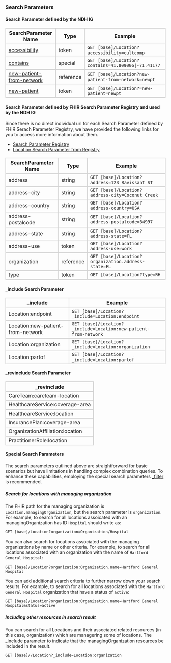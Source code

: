 ### Search Parameters
#### Search Parameter defined by the NDH IG
<style>
    th{border: solid 2px lightgrey;}
    td{border: solid 2px lightgrey;}
</style>

| **SearchParameter Name** | **Type** | **Example** |
|---------------------------|----------|-------------|
| [accessibility](SearchParameter-location-accessibility.html) | token | `GET [base]/Location?accessibility=cultcomp`|
| [contains](SearchParameter-location-contains.html) | special |`GET [base]/Location?contains=41.809006\|-71.41177`|
| [new-patient-from-network](SearchParameter-location-new-patient-from-network.html) | reference |`GET [base]/Location?new-patient-from-network=newpt` |
| [new-patient](SearchParameter-location-new-patient.html) | token |`GET [base]/Location?=new-patient=newpt` |
	
#### Search Parameter defined by FHIR Search Parameter Registry and used by the NDH IG 
Since there is no direct individual url for each Search Parameter defined by FHIR Serach Parameter Registry, we have provided the following links for you to access more information about them.

- [Search Parameter Registry](https://hl7.org/fhir/R4/searchparameter-registry.html)  
- [Location Search Parameter from Registry](https://hl7.org/fhir/R4/location.html#search)

<style>
    
    th{border: solid 2px lightgrey;}
    td{border: solid 2px lightgrey;}
</style>


| **SearchParameter Name** | **Type** | **Example** |
|--------------------------|----------|-------------|
| address | string |`GET [base]/Location?address=123 Ravissant ST` |
| address-city | string |`GET [base]/Location?address-city=Coconut Creek` |
| address-country | string |`GET [base]/Location?address-country=USA` |
| address-postalcode | string |`GET [base]/Location?address-postalcode=34997` |
| address-state | string |`GET [base]/Location?address-state=FL` |
| address-use | token |`GET [base]/Location?address-use=work` |
| organization | reference |`GET [base]/Location?organization.address-state=FL` |
| type |token |`GET [base]/Location?type=RH` |


#### _include Search Parameter
<style>  
    th{border: solid 2px lightgrey;}
    td{border: solid 2px lightgrey;}
</style>

| **_include** | **Example** |
|--------------|-------------|
| Location:endpoint |`GET [base]/Location?_include=Location:endpoint` |
| Location:new-patient-from-network |`GET [base]/Location?_include=Location:new-patient-from-network` |
| Location:organization |`GET [base]/Location?_include=Location:organization` |
| Location:partof |`GET [base]/Location?_include=Location:partof` |


#### _revinclude Search Parameter
<style>  
    th{border: solid 2px lightgrey;}
    td{border: solid 2px lightgrey;}
</style>

| **_revinclude** |
|-----------------|
| CareTeam:careteam-location |
| HealthcareService:coverage-area |
| HealthcareService:location |
| InsurancePlan:coverage-area |
| OrganizationAffiliation:location |
| PractitionerRole:location |

#### Special Search Parameters
The search parameters outlined above are straightforward for basic scenarios but have limitations in handling complex combination queries. To enhance these capabilities, employing the special search parameters [_filter](https://hl7.org/fhir/R5/search_filter.html#3.2.3) is recommended.




##### Search for locations with managing organization
The FHIR path for the managing organization is `Location.managingOrganization`, but the search parameter is `organization`. For example, to search for all locations assoicated with an managingOrganization has ID `Hospital` should write as:

`GET [base]/Location?organization=Organization/Hospital`

You can also search for locations associated with the managing organizations by name or other criteria. For example, to search for all locations associated with an organization with the name of `Hartford General Hospital`:

`GET [base]/Location?organization:Organization.name=Hartford General Hospital`

You can add additional search criteria to further narrow down your search results. For example, to search for all locations associated with the `Hartford General Hospital` organization that have a status of `active`:

`GET [base]/Location?organization:Organization.name=Hartford General Hospital&status=active`

##### Including other resources in search result
You can search for all Locations and their associated related resources (in this case, organization) which are managering some of locations. The _include parameter to indicate that the managingOrganization resources be included in the result. 

`GET [base]//Location?_include=Location:organization`